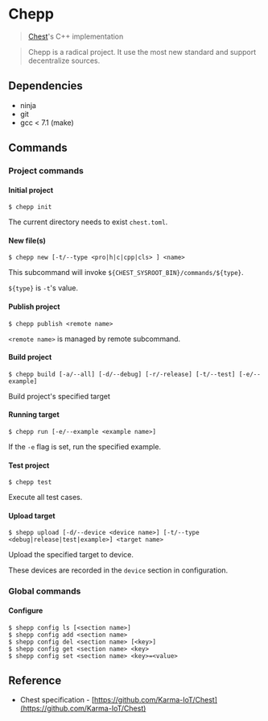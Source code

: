 # Chepp
> [Chest](https://github.com/Karma-IoT/Chest)'s C++ implementation

> Chepp is a radical project. It use the most new standard and support decentralize sources.

## Dependencies

- ninja
- git
- gcc < 7.1 (make)

## Commands

### Project commands

#### Initial project

``` shell
$ chepp init
```

The current directory needs to exist `chest.toml`.

#### New file(s)

``` shell
$ chepp new [-t/--type <pro|h|c|cpp|cls> ] <name>
```

This subcommand will invoke `${CHEST_SYSROOT_BIN}/commands/${type}`. 

`${type}` is `-t`'s value.

#### Publish project

``` shell
$ chepp publish <remote name>
```

`<remote name>` is managed by remote subcommand.

#### Build project

``` shell
$ chepp build [-a/--all] [-d/--debug] [-r/-release] [-t/--test] [-e/--example]
```

Build project's specified target

#### Running target

``` shell
$ chepp run [-e/--example <example name>]
```

If the `-e` flag is set, run the specified example.

#### Test project

``` shell
$ chepp test
```

Execute all test cases.

#### Upload target

``` shell
$ shepp upload [-d/--device <device name>] [-t/--type <debug|release|test|example>] <target name>
```

Upload the specified target to device.

These devices are recorded in the `device`  section in configuration.

### Global commands

#### Configure

```shell
$ shepp config ls [<section name>]
$ shepp config add <section name>
$ shepp config del <section name> [<key>]
$ shepp config get <section name> <key>
$ shepp config set <section name> <key>=<value>
```


## Reference

- Chest specification - [https://github.com/Karma-IoT/Chest](https://github.com/Karma-IoT/Chest)

